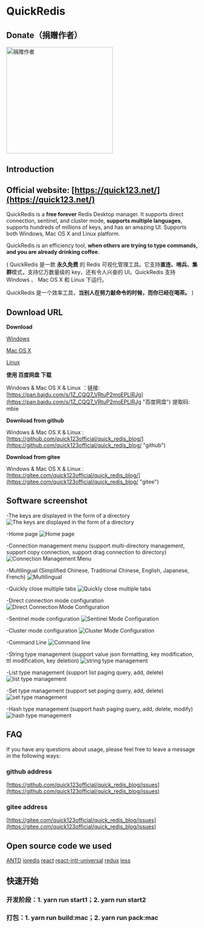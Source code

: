 # QuickRedis

## Donate（捐赠作者）
<img src="https://quick123.net/images/juanzeng/weixin.png" alt="捐赠作者" width="280" height="280" align="bottom" />

## Introduction
## Official website: [https://quick123.net/](https://quick123.net/)
QuickRedis is a **free forever** Redis Desktop manager. It supports direct connection, sentinel, and cluster mode, **supports multiple languages**, supports hundreds of millions of keys, and has an amazing UI. Supports both Windows, Mac OS X and Linux platform.

QuickRedis is an efficiency tool, **when others are trying to type commands, and you are already drinking coffee.**

(
QuickRedis 是一款 **永久免费** 的 Redis 可视化管理工具。它支持**直连、哨兵、集群**模式，支持亿万数量级的 key，还有令人兴奋的 UI。QuickRedis 支持 Windows 、 Mac OS X 和 Linux 下运行。

QuickRedis 是一个效率工具，**当别人在努力敲命令的时候，而你已经在喝茶。** 
)

## Download URL 
**Download**

[Windows](https://github.com/quick123official/quick_redis_blog/releases/download/v2.3.1/QuickRedis-2.3.1-win.exe "Windows")

[Mac OS X](https://github.com/quick123official/quick_redis_blog/releases/download/v2.3.1/QuickRedis-2.3.1-mac.dmg "Mac OS X")

[Linux](https://github.com/quick123official/quick_redis_blog/releases/download/v2.3.1/QuickRedis-2.3.1-linux-x86_64.AppImage "Linux")

**使用 百度网盘 下载**

Windows & Mac OS X & Linux ：链接: [https://pan.baidu.com/s/1Z_CQQ7_VRtuP2moEPLlRJg](https://pan.baidu.com/s/1Z_CQQ7_VRtuP2moEPLlRJg "百度网盘") 提取码: mbie

**Download from github**

Windows & Mac OS X & Linux : [https://github.com/quick123official/quick_redis_blog/](https://github.com/quick123official/quick_redis_blog/ "github")

**Download from gitee**

Windows & Mac OS X & Linux : [https://gitee.com/quick123official/quick_redis_blog/](https://gitee.com/quick123official/quick_redis_blog/ "gitee")

## Software screenshot

-The keys are displayed in the form of a directory
![The keys are displayed in the form of a directory](https://quick123.net/images/introduction/show_keys_by_tree.jpg "The keys are displayed in the form of a directory")

-Home page
![Home page](https://quick123.net/images/introduction/key-zset-value.png "Home page")

-Connection management menu (support multi-directory management, support copy connection, support drag connection to directory)
![Connection Management Menu](https://quick123.net/images/introduction/host-menu.png "Connection Management Menu")

-Multilingual (Simplified Chinese, Traditional Chinese, English, Japanese, French)
![Multilingual](https://quick123.net/images/introduction/muti-language.png "Multilingual")

-Quickly close multiple tabs
![Quickly close multiple tabs](https://quick123.net/images/introduction/fast-close.png "Quickly close multiple tabs")

-Direct connection mode configuration
![Direct Connection Mode Configuration](https://quick123.net/images/introduction/direct-config.png "Direct Connection Mode Configuration")

-Sentinel mode configuration
![Sentinel Mode Configuration](https://quick123.net/images/introduction/sentinel-config.png "Sentinel Mode Configuration")

-Cluster mode configuration
![Cluster Mode Configuration](https://quick123.net/images/introduction/cluster-config.png "Cluster Mode Configuration")

-Command Line
![Command line](https://quick123.net/images/introduction/command-line.png "Command line")

-String type management (support value json formatting, key modification, ttl modification, key deletion)
![string type management](https://quick123.net/images/introduction/key-string-value-json.png "string type management")

-List type management (support list paging query, add, delete)
![list type management](https://quick123.net/images/introduction/key-list-value.png "list type management")

-Set type management (support set paging query, add, delete)
![set type management](https://quick123.net/images/introduction/key-set-value.png "set type management")

-Hash type management (support hash paging query, add, delete, modify)
![hash type management](https://quick123.net/images/introduction/key-hash-value.png "hash type management")

## FAQ
If you have any questions about usage, please feel free to leave a message in the following ways:

### github address
[https://github.com/quick123official/quick_redis_blog/issues](https://github.com/quick123official/quick_redis_blog/issues)

### gitee address

[https://gitee.com/quick123official/quick_redis_blog/issues](https://gitee.com/quick123official/quick_redis_blog/issues)

## Open source code we used

[ANTD](https://ant.design/index-cn)  [ioredis](https://github.com/luin/ioredis) [react](https://reactjs.org/) [react-intl-universal](https://github.com/alibaba/react-intl-universal) [redux](https://redux.js.org/) [less](http://lesscss.org/features/)

## 快速开始
### 开发阶段：1. yarn run start1；2. yarn run start2
### 打包：1. yarn run build:mac；2. yarn run pack:mac
